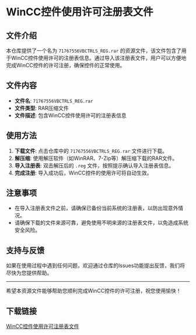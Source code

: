 # WinCC控件使用许可注册表文件

## 文件介绍

本仓库提供了一个名为 `71767556VBCTRLS_REG.rar` 的资源文件，该文件包含了用于WinCC控件使用许可的注册表信息。通过导入该注册表文件，用户可以方便地完成WinCC控件的许可注册，确保控件的正常使用。

## 文件内容

- **文件名**: `71767556VBCTRLS_REG.rar`
- **文件类型**: RAR压缩文件
- **文件描述**: 包含WinCC控件使用许可的注册表信息

## 使用方法

1. **下载文件**: 点击仓库中的 `71767556VBCTRLS_REG.rar` 文件进行下载。
2. **解压缩**: 使用解压软件（如WinRAR、7-Zip等）解压缩下载的RAR文件。
3. **导入注册表**: 双击解压后的 `.reg` 文件，按照提示确认导入注册表信息。
4. **完成注册**: 导入成功后，WinCC控件的使用许可将自动生效。

## 注意事项

- 在导入注册表文件之前，请确保已备份当前系统的注册表，以防出现意外情况。
- 请确保下载的文件来源可靠，避免使用不明来源的注册表文件，以免造成系统安全风险。

## 支持与反馈

如果在使用过程中遇到任何问题，欢迎通过仓库的Issues功能提出反馈，我们将尽快为您提供帮助。

---

希望本资源文件能够帮助您顺利完成WinCC控件的许可注册，祝您使用愉快！

## 下载链接

[WinCC控件使用许可注册表文件](https://pan.quark.cn/s/430b31276427)